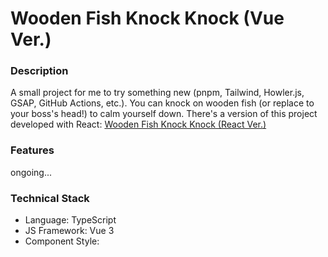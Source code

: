 # Wooden Fish Knock Knock (Vue Ver.)

### Description

A small project for me to try something new (pnpm, Tailwind, Howler.js, GSAP, GitHub Actions, etc.).
You can knock on wooden fish (or replace to your boss's head!) to calm yourself down.
There's a version of this project developed with React: [Wooden Fish Knock Knock (React Ver.)](https://github.com/unicornGL/wooden-fish-knock-knock-react-ver)

### Features

ongoing...

### Technical Stack

- Language: TypeScript
- JS Framework: Vue 3
- Component Style: <script setup> SFCs
- CSS Framework: Tailwind
- State Management: Pinia
- Routing: Vue Router
- Audio Processing: Howler.js
- Animation: GSAP (GreenSock Animation Platform)
- Internationalization: Vue-I18n
- Testing Framework: Vitest + VTU (Vue Test Utils)
- Code Formatting: ESLint + Prettier
- Build Tool: Vite
- Package Manager: pnpm
- Runtime Environment: Node.js
- Version Control: Git
- CI/CD Platform: GitHub Actions
